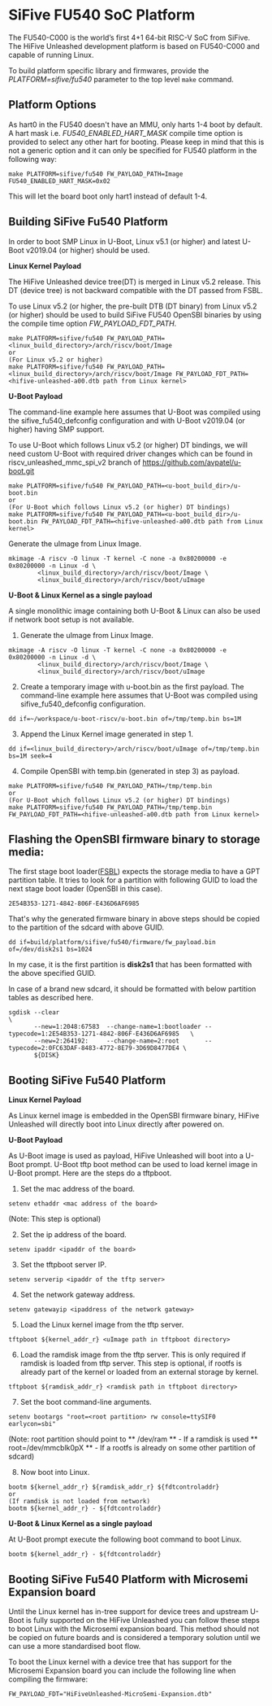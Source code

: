 SiFive FU540 SoC Platform
==========================
The FU540-C000 is the world’s first 4+1 64-bit RISC-V SoC from SiFive.
The HiFive Unleashed development platform is based on FU540-C000 and capable
of running Linux.

To build platform specific library and firmwares, provide the
*PLATFORM=sifive/fu540* parameter to the top level `make` command.

Platform Options
----------------

As hart0 in the FU540 doesn't have an MMU, only harts 1-4 boot by default.
A hart mask i.e. *FU540_ENABLED_HART_MASK* compile time option is provided
to select any other hart for booting. Please keep in mind that this is not
a generic option and it can only be specified for FU540 platform in the
following way:

```
make PLATFORM=sifive/fu540 FW_PAYLOAD_PATH=Image FU540_ENABLED_HART_MASK=0x02
```
This will let the board boot only hart1 instead of default 1-4.

Building SiFive Fu540 Platform
-----------------------------

In order to boot SMP Linux in U-Boot, Linux v5.1 (or higher) and latest
U-Boot v2019.04 (or higher) should be used.

**Linux Kernel Payload**

The HiFive Unleashed device tree(DT) is merged in Linux v5.2 release. This
DT (device tree) is not backward compatible with the DT passed from FSBL.

To use Linux v5.2 (or higher, the pre-built DTB (DT binary) from Linux v5.2
(or higher) should be used to build SiFive FU540 OpenSBI binaries by using
the compile time option *FW_PAYLOAD_FDT_PATH*.

```
make PLATFORM=sifive/fu540 FW_PAYLOAD_PATH=<linux_build_directory>/arch/riscv/boot/Image
or
(For Linux v5.2 or higher)
make PLATFORM=sifive/fu540 FW_PAYLOAD_PATH=<linux_build_directory>/arch/riscv/boot/Image FW_PAYLOAD_FDT_PATH=<hifive-unleashed-a00.dtb path from Linux kernel>
```

**U-Boot Payload**

The command-line example here assumes that U-Boot was compiled using the
sifive_fu540_defconfig configuration and with U-Boot v2019.04 (or higher)
having SMP support.

To use U-Boot which follows Linux v5.2 (or higher) DT bindings, we will
need custom U-Boot with required driver changes which can be found in
riscv_unleashed_mmc_spi_v2 branch of https://github.com/avpatel/u-boot.git

```
make PLATFORM=sifive/fu540 FW_PAYLOAD_PATH=<u-boot_build_dir>/u-boot.bin
or
(For U-Boot which follows Linux v5.2 (or higher) DT bindings)
make PLATFORM=sifive/fu540 FW_PAYLOAD_PATH=<u-boot_build_dir>/u-boot.bin FW_PAYLOAD_FDT_PATH=<hifive-unleashed-a00.dtb path from Linux kernel>
```

Generate the uImage from Linux Image.
```
mkimage -A riscv -O linux -T kernel -C none -a 0x80200000 -e 0x80200000 -n Linux -d \
		<linux_build_directory>/arch/riscv/boot/Image \
		<linux_build_directory>/arch/riscv/boot/uImage
```

**U-Boot & Linux Kernel as a single payload**

A single monolithic image containing both U-Boot & Linux can also be used if
network boot setup is not available.

1. Generate the uImage from Linux Image.
```
mkimage -A riscv -O linux -T kernel -C none -a 0x80200000 -e 0x80200000 -n Linux -d \
		<linux_build_directory>/arch/riscv/boot/Image \
		<linux_build_directory>/arch/riscv/boot/uImage
```

2. Create a temporary image with u-boot.bin as the first payload. The
command-line example here assumes that U-Boot was compiled using
sifive_fu540_defconfig configuration.
```
dd if=~/workspace/u-boot-riscv/u-boot.bin of=/tmp/temp.bin bs=1M
```
3. Append the Linux Kernel image generated in step 1.
```
dd if=<linux_build_directory>/arch/riscv/boot/uImage of=/tmp/temp.bin bs=1M seek=4
```
4. Compile OpenSBI with temp.bin (generated in step 3) as payload.
```
make PLATFORM=sifive/fu540 FW_PAYLOAD_PATH=/tmp/temp.bin
or
(For U-Boot which follows Linux v5.2 (or higher) DT bindings)
make PLATFORM=sifive/fu540 FW_PAYLOAD_PATH=/tmp/temp.bin FW_PAYLOAD_FDT_PATH=<hifive-unleashed-a00.dtb path from Linux kernel>
```

Flashing the OpenSBI firmware binary to storage media:
-----------------------------------------------------
The first stage boot loader([FSBL](https://github.com/sifive/freedom-u540-c000-bootloader))
expects the storage media to have a GPT partition table. It tries to look for
a partition with following GUID to load the next stage boot loader (OpenSBI
in this case).

```
2E54B353-1271-4842-806F-E436D6AF6985
```

That's why the generated firmware binary in above steps should be copied to
the partition of the sdcard with above GUID.

```
dd if=build/platform/sifive/fu540/firmware/fw_payload.bin of=/dev/disk2s1 bs=1024
```

In my case, it is the first partition is **disk2s1** that has been formatted
with the above specified GUID.

In case of a brand new sdcard, it should be formatted with below partition
tables as described here.

```
sgdisk --clear                                                               \
       --new=1:2048:67583  --change-name=1:bootloader --typecode=1:2E54B353-1271-4842-806F-E436D6AF6985   \
       --new=2:264192:     --change-name=2:root       --typecode=2:0FC63DAF-8483-4772-8E79-3D69D8477DE4 \
       ${DISK}
```

Booting SiFive Fu540 Platform
-----------------------------

**Linux Kernel Payload**

As Linux kernel image is embedded in the OpenSBI firmware binary, HiFive
Unleashed will directly boot into Linux directly after powered on.

**U-Boot Payload**

As U-Boot image is used as payload, HiFive Unleashed will boot into a U-Boot
prompt. U-Boot tftp boot method can be used to load kernel image in U-Boot
prompt. Here are the steps do a tftpboot.

1. Set the mac address of the board.
```
setenv ethaddr <mac address of the board>
```
(Note: This step is optional)

2. Set the ip address of the board.
```
setenv ipaddr <ipaddr of the board>
```

3. Set the tftpboot server IP.
```
setenv serverip <ipaddr of the tftp server>
```

4. Set the network gateway address.
```
setenv gatewayip <ipaddress of the network gateway>
```

5. Load the Linux kernel image from the tftp server.
```
tftpboot ${kernel_addr_r} <uImage path in tftpboot directory>
```

6. Load the ramdisk image from the tftp server. This is only required if
ramdisk is loaded from tftp server. This step is optional, if rootfs is
already part of the kernel or loaded from an external storage by kernel.
```
tftpboot ${ramdisk_addr_r} <ramdisk path in tftpboot directory>
```

7. Set the boot command-line arguments.
```
setenv bootargs "root=<root partition> rw console=ttySIF0 earlycon=sbi"
```
(Note: root partition should point to
** /dev/ram ** - If a ramdisk is used
** root=/dev/mmcblk0pX ** - If a rootfs is already on some other partition
of sdcard)

8. Now boot into Linux.
```
bootm ${kernel_addr_r} ${ramdisk_addr_r} ${fdtcontroladdr}
or
(If ramdisk is not loaded from network)
bootm ${kernel_addr_r} - ${fdtcontroladdr}
```

**U-Boot & Linux Kernel as a single payload**

At U-Boot prompt execute the following boot command to boot Linux.

```
bootm ${kernel_addr_r} - ${fdtcontroladdr}
```

Booting SiFive Fu540 Platform with Microsemi Expansion board
------------------------------------------------------------

Until the Linux kernel has in-tree support for device trees and upstream U-Boot
is fully supported on the HiFive Unleashed you can follow these steps to boot
Linux with the Microsemi expansion board. This method should not be copied on
future boards and is considered a temporary solution until we can use a more
standardised boot flow.

To boot the Linux kernel with a device tree that has support for the Microsemi
Expansion board you can include the following line when compiling the firmware:
```
FW_PAYLOAD_FDT="HiFiveUnleashed-MicroSemi-Expansion.dtb"
```
